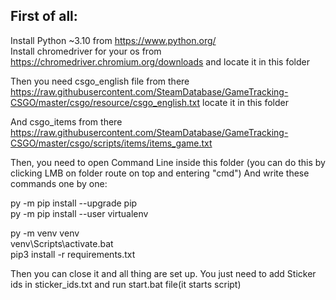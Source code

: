 First of all:
-
Install Python ~3.10 from https://www.python.org/ <br />
Install chromedriver for your os from https://chromedriver.chromium.org/downloads and locate it in this folder

Then you need csgo_english file from there https://raw.githubusercontent.com/SteamDatabase/GameTracking-CSGO/master/csgo/resource/csgo_english.txt
locate it in this folder


And csgo_items from there https://raw.githubusercontent.com/SteamDatabase/GameTracking-CSGO/master/csgo/scripts/items/items_game.txt

Then, you need to open Command Line inside this folder (you can do this by clicking LMB on folder route on top and entering "cmd")
And write these commands one by one:

py -m pip install --upgrade pip<br />
py -m pip install --user virtualenv<br />

py -m venv venv<br />venv\Scripts\activate.bat<br />pip3 install -r requirements.txt

Then you can close it and all thing are set up. You just need to add Sticker ids in sticker_ids.txt and run start.bat file(it starts script)